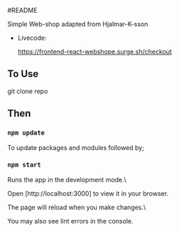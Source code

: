 #README

Simple Web-shop adapted from Hjalmar-K-sson

* Livecode:

  https://frontend-react-webshope.surge.sh/checkout

## To Use

git clone repo

## Then

### `npm update`

To update packages and modules followed by;

### `npm start`

Runs the app in the development mode.\

Open [http://localhost:3000] to view it in your browser.

The page will reload when you make changes.\

You may also see lint errors in the console.
